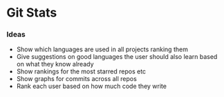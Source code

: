 # Git Stats

### Ideas
* Show which languages are used in all projects ranking them
* Give suggestions on good languages the user should also learn based on what they know already
* Show rankings for the most starred repos etc
* Show graphs for commits across all repos
* Rank each user based on how much code they write
